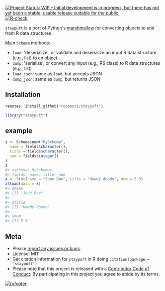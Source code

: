 <!-- README.md is generated from README.Rmd. Please edit that file and knit -->



[![Project Status: WIP – Initial development is in progress, but there has not yet been a stable, usable release suitable for the public.](https://www.repostatus.org/badges/latest/wip.svg)](https://www.repostatus.org/#wip)
[![R-check](https://github.com/ropensci/staypuft/workflows/R-check/badge.svg)](https://github.com/ropensci/staypuft/actions/)

`staypuft` is a port of Python's [marshmallow][] for converting objects to and from R data structures 

Main `Schema` methods:
- `load`: 'deserialize', or validate and deserialize an input R data structure (e.g., list) to an object
- `dump`: 'serialize', or convert any input (e.g., R6 class) to R data structures (e.g., list)
- `load_json`: same as `load`, but accepts JSON
- `dump_json`: same as `dump`, but returns JSON

## Installation


```r
remotes::install_github("ropensci/staypuft")
```


```r
library("staypuft")
```

## example


```r
z <- Schema$new("MySchema",
  name = fields$character(),
  title = fields$character(),
  num = fields$integer()
)
z
#> <schema: MySchema>
#> fields: name, title, num
x <- list(name = "Jane Doe", title = "Howdy doody", num = 5.5)
z$load(data = x)
#> $name
#> [1] "Jane Doe"
#> 
#> $title
#> [1] "Howdy doody"
#> 
#> $num
#> [1] 5.5
```

## Meta

* Please [report any issues or bugs](https://github.com/ropensci/staypuft/issues).
* License: MIT
* Get citation information for `staypuft` in R doing `citation(package = 'staypuft')`
* Please note that this project is released with a [Contributor Code of Conduct][coc]. By participating in this project you agree to abide by its terms.

[![rofooter](https://ropensci.org/public_images/github_footer.png)](https://ropensci.org)


[marshmallow]: https://github.com/marshmallow-code/marshmallow/
[coc]: https://github.com/ropensci/staypuft/blob/master/CODE_OF_CONDUCT.md
